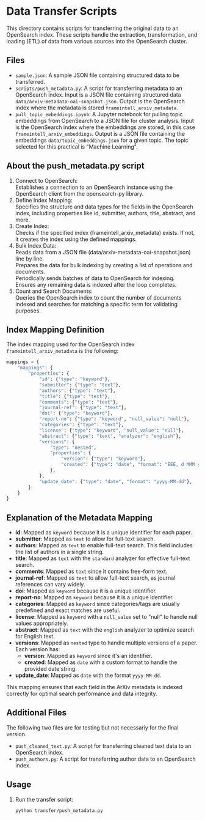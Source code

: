 # Data Transfer Scripts

This directory contains scripts for transferring the original data to an OpenSearch index. These scripts handle the extraction, transformation, and loading (ETL) of data from various sources into the OpenSearch cluster.

## Files

- `sample.json`: A sample JSON file containing structured data to be transferred.
- `scripts/push_metadata.py`: A script for transferring metadata to an OpenSearch index. Input is a JSON file containing structured data `data/arxiv-metadata-oai-snapshot.json`. Output is the OpenSearch index where the metadata is stored `frameintell_arxiv_metadata`.
- `pull_topic_embeddings.ipynb`: A Jupyter notebook for pulling topic embeddings from OpenSearch to a JSON file for cluster analysis. Input is the OpenSearch index where the embeddings are stored, in this case `frameintell_arxiv_embeddings`. Output is a JSON file containing the embeddings `data/topic_embeddings.json` for a given topic. The topic selected for this practical is "Machine Learning".

## About the push_metadata.py script
1. Connect to OpenSearch:  
Establishes a connection to an OpenSearch instance using the OpenSearch client from the opensearch-py library.
2. Define Index Mapping:  
Specifies the structure and data types for the fields in the OpenSearch index, including properties like id, submitter, authors, title, abstract, and more.
3. Create Index:  
Checks if the specified index (frameintell_arxiv_metadata) exists. If not, it creates the index using the defined mappings.
4. Bulk Index Data:  
Reads data from a JSON file (data/arxiv-metadata-oai-snapshot.json) line by line.  
Prepares the data for bulk indexing by creating a list of operations and documents.  
Periodically sends batches of data to OpenSearch for indexing.  
Ensures any remaining data is indexed after the loop completes.  
5. Count and Search Documents:  
Queries the OpenSearch index to count the number of documents indexed and searches for matching a specific term for validating purposes.

## Index Mapping Definition
The index mapping used for the OpenSearch index `frameintell_arxiv_metadata` is the following:  
```python
mappings = {
    "mappings": {
        "properties": {
            "id": {"type": "keyword"},
            "submitter": {"type": "text"},
            "authors": {"type": "text"},
            "title": {"type": "text"},
            "comments": {"type": "text"},
            "journal-ref": {"type": "text"},
            "doi": {"type": "keyword"},
            "report-no": {"type": "keyword", "null_value": "null"},
            "categories": {"type": "text"},
            "license": {"type": "keyword", "null_value": "null"},
            "abstract": {"type": "text", "analyzer": "english"},
            "versions": {
                "type": "nested",
                "properties": {
                    "version": {"type": "keyword"},
                    "created": {"type": "date", "format": "EEE, d MMM yyyy HH:mm:ss 'GMT'"},
                },
            },
            "update_date": {"type": "date", "format": "yyyy-MM-dd"},
        }
    }
}
```

## Explanation of the Metadata Mapping

- **id**: Mapped as `keyword` because it is a unique identifier for each paper.
- **submitter**: Mapped as `text` to allow for full-text search.
- **authors**: Mapped as `text` to enable full-text search. This field includes the list of authors in a single string.
- **title**: Mapped as `text` with the `standard` analyzer for effective full-text search.
- **comments**: Mapped as `text` since it contains free-form text.
- **journal-ref**: Mapped as `text` to allow full-text search, as journal references can vary widely.
- **doi**: Mapped as `keyword` because it is a unique identifier.
- **report-no**: Mapped as `keyword` because it is a unique identifier.
- **categories**: Mapped as `keyword` since categories/tags are usually predefined and exact matches are useful.
- **license**: Mapped as `keyword` with a `null_value` set to "null" to handle null values appropriately.
- **abstract**: Mapped as `text` with the `english` analyzer to optimize search for English text.
- **versions**: Mapped as `nested` type to handle multiple versions of a paper. Each version has:
  - **version**: Mapped as `keyword` since it's an identifier.
  - **created**: Mapped as `date` with a custom format to handle the provided date string.
- **update_date**: Mapped as `date` with the format `yyyy-MM-dd`.

This mapping ensures that each field in the ArXiv metadata is indexed correctly for optimal search performance and data integrity.

## Additional Files

The following two files are for testing but not necessariy for the final version.
- `push_cleaned_text.py`: A script for transferring cleaned text data to an OpenSearch index.
- `push_authors.py`: A script for transferring author data to an OpenSearch index.

## Usage
1. Run the transfer script:
    ```sh
    python transfer/push_metadata.py
    ```